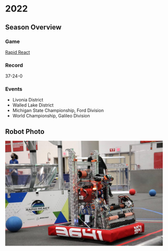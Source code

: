 # 2022

## Season Overview

### Game

[Rapid React](https://www.youtube.com/watch?v=LgniEjI9cCM&list=PLZT9pIgNOV6ZZ0Nlwte7ZaE-_DGoAFPQF&index=5)

### Record

37-24-0

### Events

- Livonia District
- Walled Lake District
- Michigan State Championship, Ford Division
- World Championship, Galileo Division

## Robot Photo

![alt text](Media/2022_Robot.png)
